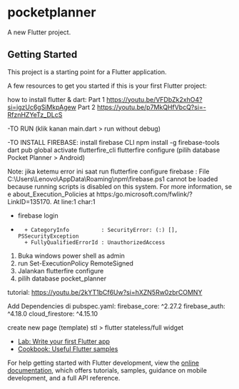 # pocketplanner

A new Flutter project.

## Getting Started

This project is a starting point for a Flutter application.

A few resources to get you started if this is your first Flutter project:

how to install flutter & dart:
Part 1
https://youtu.be/VFDbZk2xhO4?si=igzUc6gSiMkpAgew
Part 2
https://youtu.be/p7MkQHfVbcQ?si=-RfznHZYeTz_DLcS

-TO RUN (klik kanan main.dart > run without debug)

-TO INSTALL FIREBASE:
install firebase CLI
npm install -g firebase-tools
dart pub global activate flutterfire_cli
flutterfire configure (pilih database Pocket Planner > Android)


Note: 
jika ketemu error ini saat run flutterfire configure
firebase : File C:\Users\Lenovo\AppData\Roaming\npm\firebase.ps1 cannot be loaded because running scripts is disabled on this system. For more information, se 
e about_Execution_Policies at https:/go.microsoft.com/fwlink/?LinkID=135170.
At line:1 char:1
+ firebase login
+ ~~~~~~~~
    + CategoryInfo          : SecurityError: (:) [], PSSecurityException
    + FullyQualifiedErrorId : UnauthorizedAccess

1. Buka windows power shell as admin
2. run Set-ExecutionPolicy RemoteSigned 
3. Jalankan flutterfire configure
4. pilih database pocket_planner

tutorial: https://youtu.be/2kYT1bCf6Uw?si=hXZN5Rw0zbrCOMNY

Add Dependencies di pubspec.yaml:
 firebase_core: ^2.27.2
firebase_auth: ^4.18.0
cloud_firestore: ^4.15.10

create new page (template)
stl > flutter stateless/full widget







- [Lab: Write your first Flutter app](https://docs.flutter.dev/get-started/codelab)
- [Cookbook: Useful Flutter samples](https://docs.flutter.dev/cookbook)

For help getting started with Flutter development, view the
[online documentation](https://docs.flutter.dev/), which offers tutorials,
samples, guidance on mobile development, and a full API reference.
